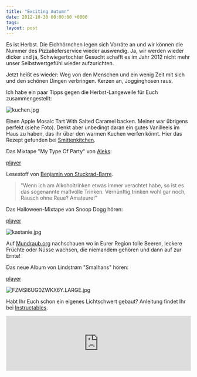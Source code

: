 ```yaml
---
title: "Exciting Autumn"
date: 2012-10-30 00:00:00 +0000
tags: 
layout: post
---
```

Es ist Herbst. Die Eichhörnchen legen sich Vorräte an und wir können die Nummer des Pizzalieferservice wieder auswendig. Ja, wir werden wieder dicker und ja, Schwiegertochter Gesucht schafft es im Jahr 2012 nicht mehr unser Selbstwertgefühl wieder aufzurichten.

Jetzt heißt es wieder: Weg von den Menschen und ein wenig Zeit mit sich und den schönen Dingen verbringen. Kerzen an, Jogginghosen raus.

Ich habe ein paar Tipps gegen die Herbst-Langeweile für Euch zusammengestellt:


<img src="/content/images/kuchen.jpg" alt="kuchen.jpg" />

Einen Apple Mosaic Tart With Salted Caramel backen. Meiner war übrigens perfekt (siehe Foto). Denkt aber unbedingt daran ein gutes Vanilleeis im Haus zu haben, das ihr über den warmen Kuchen werfen könnt. Hier das Rezept gefunden bei <a href="http://smittenkitchen.com/blog/2012/10/apple-mosaic-tart-with-salted-caramel/">Smittenkitchen</a>.


Das Mixtape "My Type Of Party" von <a href="https://twitter.com/eins">Aleks</a>:
<script src="/javascripts/jquery.js"></script><script src="/javascripts/widget.js"></script>
<a class="widget" href="https://soundcloud.com/yo-eins-raps/yo-eins-raps-1-week-43">player</a></p>


Lesestoff von <a href="http://www.welt.de/print/wams/article110319267/Nuechtern.html">Benjamin von Stuckrad-Barre</a>. 
<blockquote>"Wenn ich am Alkoholtrinken etwas immer verachtet habe, so ist es das sogenannte maßvolle Trinken. Vernünftig trinken wohl gar noch, Rausch ohne Reue? Amateure!"</blockquote>


Das Halloween-Mixtape von Snoop Dogg hören:
<script src="/javascripts/jquery.js"></script><script src="/javascripts/widget.js"></script>
<a class="widget" href="https://soundcloud.com/snoopdogg/dj-snoopadelic-halloween">player</a></p>


<img src="/content/images/kastanie.jpg" alt="kastanie.jpg" />

Auf <a href="http://mundraub.org/">Mundraub.org</a> nachschauen wo in Eurer Region tolle Beeren, leckere Früchte oder Nüsse wachsen, die niemandem gehören und dann auf zur Ernte!


Das neue Album von Lindstrøm "Smalhans" hören: 
<script src="/javascripts/jquery.js"></script><script src="/javascripts/widget.js"></script>
<a class="widget" href="https://soundcloud.com/feedelity/sets/smalhans">player</a></p>


<img src="/content/images/FZMSI6UG0ZWKX6Y.LARGE.jpg" alt="FZMSI6UG0ZWKX6Y.LARGE.jpg" />

Habt Ihr Euch schon ein eigenes Lichtschwert gebaut? Anleitung findet Ihr bei <a href="http://www.instructables.com/id/Building-a-Lightsaber/">Instructables</a>.
<iframe width="100%" src="http://www.youtube.com/embed/E21LJiFJ7zM" frameborder="0" allowfullscreen></iframe>


